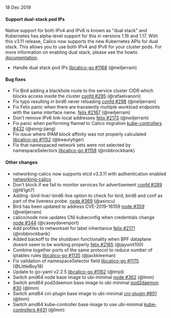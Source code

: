 18 Dec 2019

#### Support dual-stack pod IPs

Native support for both IPv4 and IPv6 is known as "dual stack" and Kubernetes has alpha-level support for this in versions 1.16 and 1.17.
With this v3.11 release, Calico now supports the new Kubernetes APIs for dual stack. This allows you to use both IPv4 and IPv6 for your cluster pods. For more information on enabling
dual stack, please see the howto [documentation](https://docs.projectcalico.org/v3.11/networking/dual-stack).

 - Handle dual stack pod IPs [libcalico-go #1168](https://github.com/projectcalico/libcalico-go/pull/1168) (@neiljerram)

#### Bug fixes

 - Fix Bird adding a blackhole route to the service cluster CIDR which blocks access inside the cluster [confd #295](https://github.com/projectcalico/confd/pull/295) (@rafaelvanoni)
 - Fix typo resulting in bird6 never reloading [confd #298](https://github.com/projectcalico/confd/pull/298) (@neiljerram)
 - Fix Felix panic when there are transiently multiple workload endpoints with the same interface name. [felix #2167](https://github.com/projectcalico/felix/pull/2167) (@neiljerram)
 - Don’t remove IPv6 link-local addresses [felix #2173](https://github.com/projectcalico/felix/pull/2173) (@neiljerram)
 - Fix panic when performing flannel to Calico migration [kube-controllers #432](https://github.com/projectcalico/kube-controllers/pull/432) (@song-jiang)
 - Fix issue where IPAM block affinity was not properly calculated [libcalico-go #1152](https://github.com/projectcalico/libcalico-go/pull/1152) (@beautytiger)
 - Fix that namespaced network sets were not selected by namespaceSelectors [libcalico-go #1158](https://github.com/projectcalico/libcalico-go/pull/1158) (@robbrockbank)

#### Other changes

 - networking-calico now supports etcd v3.3.11 with authentication enabled [networking-calico](https://github.com/openstack/networking-calico/commit/0653a420f3361abafcfa534e109c0ed0020772f4)
 - Don't block if we fail to monitor services for advertisement [confd #289](https://github.com/projectcalico/confd/pull/289) (@f41gh7)
 - Adding -bird-live/-bird6-live option to check for bird, bird6 and conf as part of the liveness probe. [node #369](https://github.com/projectcalico/node/pull/369) (@asincu)
 - Bird has been updated to address CVE-2019-16159 [node #359](https://github.com/projectcalico/node/pull/359) (@neiljerram)
 - calico/node now updates CNI kubeconfig when credentials change [node #344](https://github.com/projectcalico/node/pull/344) (@caseydavenport)
 - Add profiles to networkset for label inheritance [felix #2171](https://github.com/projectcalico/felix/pull/2171) (@robbrockbank)
 - Added backoff to the shutdown functionality when BPF dataplane doesnt seem to be working properly [felix #2165](https://github.com/projectcalico/felix/pull/2165) (@jayunit100)
 - Combine together ports of the same protocol to reduce number of iptables rules [libcalico-go #1135](https://github.com/projectcalico/libcalico-go/pull/1135) (@jackkleeman)
 - Fix validation of namespaceSelector field [libcalico-go #1175](https://github.com/projectcalico/libcalico-go/pull/1175) (@LittleBoy18)
 - Update to go-yaml v2.2.5 [libcalico-go #1162](https://github.com/projectcalico/libcalico-go/pull/1162) (@tmjd)
 - Switch amd64 node base image to ubi-minimal [node #362](https://github.com/projectcalico/node/pull/362) (@lmm)
 - Switch amd64 pod2daemon base image to ubi-minimal [pod2daemon #30](https://github.com/projectcalico/pod2daemon/pull/30) (@lmm)
 - Switch amd64 cni-plugin base image to ubi-minimal [cni-plugin #801](https://github.com/projectcalico/cni-plugin/pull/801) (@lmm)
 - Switch amd64 kube-controller base image to use ubi-minimal [kube-controllers #431](https://github.com/projectcalico/kube-controllers/pull/431) (@lmm)
